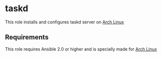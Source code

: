 # taskd

This role installs and configures taskd server on [Arch Linux](https://archlinux.org)

## Requirements

This role requires Ansible 2.0 or higher and is specially made for [Arch Linux](https://archlinux.org)

